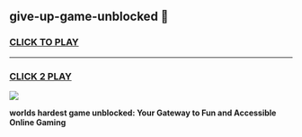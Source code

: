 
## give-up-game-unblocked 👋
<h3>
<a href="https://premium.freeplayer.one?title=give-up-game-unblocked&ref=14F">CLICK TO PLAY</a></h3>
<hr>

<h3>
<a href="https://premium.freeplayer.one?title=give-up-game-unblocked&ref=14F">CLICK 2 PLAY</a>
  
</h3>

<a href="https://premium.freeplayer.one?title=give-up-game-unblocked&ref=12F/"><img src="https://clearcache.store/games.png"></a>


**worlds hardest game unblocked: Your Gateway to Fun and Accessible Online Gaming**
